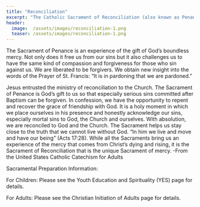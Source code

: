 ```yaml
---
title: "Reconciliation"
excerpt: "The Catholic Sacrament of Reconciliation (also known as Penance, or Penance and Reconciliation) has three elements: conversion, confession and celebration. In it we find God’s unconditional forgiveness; as a result we are called to forgive others."
header:
  image:  /assets/images/reconciliation-1.png
  teaser: /assets/images/reconciliation-1.png
---
```


The Sacrament of Penance is an experience of the gift of God’s boundless mercy. Not only does it free us from our sins but it also challenges us to have the same kind of compassion and forgiveness for those who sin against us. We are liberated to be forgivers. We obtain new insight into the words of the Prayer of St. Francis: “It is in pardoning that we are pardoned.”

Jesus entrusted the ministry of reconciliation to the Church. The Sacrament of Penance is God’s gift to us so that especially serious sins committed after Baptism can be forgiven. In confession, we have the opportunity to repent and recover the grace of friendship with God. It is a holy moment in which we place ourselves in his presence and honestly acknowledge our sins, especially mortal sins to God, the Church and ourselves. With absolution, we are reconciled to God and the Church. The Sacrament helps us stay close to the truth that we cannot live without God. “In him we live and move and have our being” (Acts 17:28). While all the Sacraments bring us an experience of the mercy that comes from Christ’s dying and rising, it is the Sacrament of Reconciliation that is the unique Sacrament of mercy. -From the United States Catholic Catechism for Adults

Sacramental Preparation Information:

For Children:  Please see the Youth Education and Spirituality (YES) page for details.

For Adults: Please see the Christian Initiation of Adults page for details.
